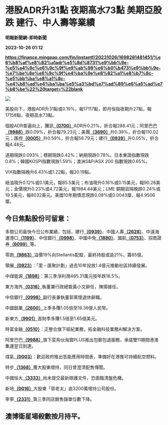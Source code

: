 # 港股ADR升31點 夜期高水73點 美期亞股跌 建行、中人壽等業績
**明報新聞網-即時新聞**

**2023-10-26 01:12**

**https://finance.mingpao.com/fin/instantf/20231026/1698281481451/%e6%b8%af%e8%82%a1adr%e5%8d%8731%e9%bb%9e-%e5%a4%9c%e6%9c%9f%e9%ab%98%e6%b0%b473%e9%bb%9e-%e7%be%8e%e6%9c%9f%e4%ba%9e%e8%82%a1%e8%b7%8c-%e5%bb%ba%e8%a1%8c-%e4%b8%ad%e4%ba%ba%e5%a3%bd%e7%ad%89%e6%a5%ad%e7%b8%be%22%20target=%22blank**

![](https://fs.mingpao.com/fin/20231026/s00010/1ea21c29abe60c65665a2f1feaf66bf1.jpg)

美股向下，港股ADR升31點或0.19%，報17117點，即月恒指夜期升27點，報17158點，夜期高水73點。

個股ADR普遍向上，騰訊[**（0700）**](https://finance.mingpao.com/fin/instantf/20231026/1698281481451/stock1.php?code=0700)ADR升0.21%，折合報288.41元；阿里巴巴[**（9988）**](https://finance.mingpao.com/fin/instantf/20231026/1698281481451/stock1.php?code=9988)跌0.09%，折合報79.23元；美團[**（3690）**](https://finance.mingpao.com/fin/instantf/20231026/1698281481451/stock1.php?code=3690)升0.39%，折合報110.02元；匯控[**（0005）**](https://finance.mingpao.com/fin/instantf/20231026/1698281481451/stock1.php?code=0005)升0.59%，折合報58.79元；建行[**（0939）**](https://finance.mingpao.com/fin/instantf/20231026/1698281481451/stock1.php?code=0939)升0.05%，折合報4.48元。

道期現跌0.093%；標期現跌0.42%；納期現跌0.78%。日本東證指數現跌0.8%；韓國KOSPI指數現跌1.59%；澳洲S&P/ASX 200 指數現跌0.65%。

VIX指數隔晚升6.43%或1.22點，報20.19點。

紐油現升0.12%或0.1美元，報85.5美元；布油現升0.16%或0.15美元，報90.28美元；金價現升0.23%或4.72美元，報1984.44美元；LME 銅期貨隔晚跌0.24%或19.5美元，報8032美元。美國10年期債息現跌0.08%或0.0043厘，報4.9506厘。

今日焦點股份可留意：
----------

多間公司最快今日公布業績，包括，建行[**（0939）**](https://finance.mingpao.com/fin/instantf/20231026/1698281481451/stock1.php?code=0939)、中國人壽[**（2628）**](https://finance.mingpao.com/fin/instantf/20231026/1698281481451/stock1.php?code=2628)、中遠海運港口[**（1199）**](https://finance.mingpao.com/fin/instantf/20231026/1698281481451/stock1.php?code=1199)、中信銀行[**（0998）**](https://finance.mingpao.com/fin/instantf/20231026/1698281481451/stock1.php?code=0998)、中國中免[**（1880）**](https://finance.mingpao.com/fin/instantf/20231026/1698281481451/stock1.php?code=1880)、國航[**（0753）**](https://finance.mingpao.com/fin/instantf/20231026/1698281481451/stock1.php?code=0753)、招商證券[**（6099）**](https://finance.mingpao.com/fin/instantf/20231026/1698281481451/stock1.php?code=6099)等。

零跑[**（9863）**](https://finance.mingpao.com/fin/instantf/20231026/1698281481451/stock1.php?code=9863)溢價19%向Stellantis配股，最終持股或逾21%，籌85億。

領展[**（0823）**](https://finance.mingpao.com/fin/instantf/20231026/1698281481451/stock1.php?code=0823)：「愛・匯聚計劃」過去10年投放1.4億元推動社區持續發展。

中煤能源[**（1898）**](https://finance.mingpao.com/fin/instantf/20231026/1698281481451/stock1.php?code=1898)：第三季淨利潤485.31萬元按年跌18.5%。

東方海外[**（0316）**](https://finance.mingpao.com/fin/instantf/20231026/1698281481451/stock1.php?code=0316)執董兼行政總裁黃小文辭任，陳揚接任。

中信銀行[**（0998）**](https://finance.mingpao.com/fin/instantf/20231026/1698281481451/stock1.php?code=0998)副行長兼執董郭黨懷退休辭職。

中國鋁業[**（2600）**](https://finance.mingpao.com/fin/instantf/20231026/1698281481451/stock1.php?code=2600)上季多賺1.05倍至19.36億人民幣。

新東方[**（9901）**](https://finance.mingpao.com/fin/instantf/20231026/1698281481451/stock1.php?code=9901)首財季多賺1.5倍至1.65億美元。

時富金融[**（0510）**](https://finance.mingpao.com/fin/instantf/20231026/1698281481451/stock1.php?code=0510)：正整合旗下經紀業務，拓金融科技業務AI解決方案。

阿里巴巴[**（9988）**](https://finance.mingpao.com/fin/instantf/20231026/1698281481451/stock1.php?code=9988)旗下菜鳥伙淘寶PLUS推出包郵包退服務，承諾雙11期間港澳集運翌日到達。

煤氣[**（0003）**](https://finance.mingpao.com/fin/instantf/20231026/1698281481451/stock1.php?code=0003)：歡迎政府推出氫能應用時間表，準備好在港推可持續航空燃料。

特步[**（1368）**](https://finance.mingpao.com/fin/instantf/20231026/1698281481451/stock1.php?code=1368)獲大股東增持，同日曾澄清配售傳聞。

中國恒大[**（3333）**](https://finance.mingpao.com/fin/instantf/20231026/1698281481451/stock1.php?code=3333)尚未提交最新辯護文件，恐面臨清盤危機。

新地[**（0016）**](https://finance.mingpao.com/fin/instantf/20231026/1698281481451/stock1.php?code=0016)大股東「郭老太」逾3200萬增持公司股份。

李寧[**（2331）**](https://finance.mingpao.com/fin/instantf/20231026/1698281481451/stock1.php?code=2331)第三季同店銷售錄單位數下降。

澳博衛星場殺數按月持平。
------------